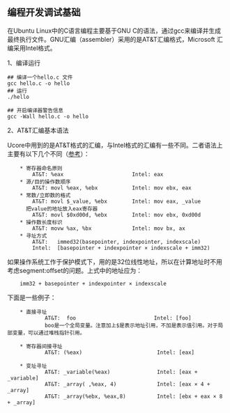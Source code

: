 ## 编程开发调试基础

在Ubuntu Linux中的C语言编程主要基于GNU C的语法，通过gcc来编译并生成最终执行文件。GNU汇编（assembler）采用的是AT&T汇编格式，Microsoft 汇编采用Intel格式。



1、编译运行

```shell
## 编译一个hello.c 文件
gcc hello.c -o hello
## 运行
./hello

## 开启编译器警告信息
gcc -Wall hello.c -o hello
```



2、AT&T汇编基本语法

Ucore中用到的是AT&T格式的汇编，与Intel格式的汇编有一些不同。二者语法上主要有以下几个不同（[参考](https://objectkuan.gitbooks.io/ucore-docs/lab0/lab0_2_3_1_2_att_asm.html)）：

```
    * 寄存器命名原则
        AT&T: %eax                      Intel: eax
    * 源/目的操作数顺序 
        AT&T: movl %eax, %ebx           Intel: mov ebx, eax
    * 常数/立即数的格式　
        AT&T: movl $_value, %ebx        Intel: mov eax, _value
      把value的地址放入eax寄存器
        AT&T: movl $0xd00d, %ebx        Intel: mov ebx, 0xd00d
    * 操作数长度标识 
        AT&T: movw %ax, %bx             Intel: mov bx, ax
    * 寻址方式 
        AT&T:   immed32(basepointer, indexpointer, indexscale)
        Intel:  [basepointer + indexpointer × indexscale + imm32)
```

如果操作系统工作于保护模式下，用的是32位线性地址，所以在计算地址时不用考虑segment:offset的问题。上式中的地址应为：

```
    imm32 + basepointer + indexpointer × indexscale
```

下面是一些例子：

```
    * 直接寻址 
            AT&T:  foo                         Intel: [foo]
            boo是一个全局变量。注意加上$是表示地址引用，不加是表示值引用。对于局部变量，可以通过堆栈指针引用。

    * 寄存器间接寻址 
            AT&T: (%eax)                        Intel: [eax]

    * 变址寻址 
            AT&T: _variable(%eax)               Intel: [eax + _variable]
            AT&T: _array( ,%eax, 4)             Intel: [eax × 4 + _array]
            AT&T: _array(%ebx, %eax,8)          Intel: [ebx + eax × 8 + _array]
```


  